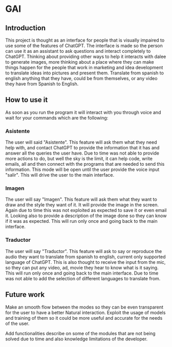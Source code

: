 # GAI

## Introduction

This project is thought as an interface for people that is visually impaired to use some of the features of ChatGPT. The interface is made so the person can use it as an assistant to ask questions and interact completely to ChatGPT. 
Thinking about providing other ways to help it interacts with dalee to generate images, more thinking about a place where they can make things happen for the people that work in marketing and idea development to translate ideas into pictures and present them. 
Translate from spanish to english anything that they have, could be from themselves, or any video they have from Spanish to English.

## How to use it

As soon as you run the program it will interact with you through voice and wait for your commands which are the following:

### Asistente

The user will said "Asistente". This feature will ask them what they need help with, and contact ChatGPT to provide the information that it has and answer all the queries the user have. Due to time was not able to provide more actions to do, but well the sky is the limit, it can help code, write emails, all and then connect with the programs that are needed to send this information. This mode will be open until the user provide the voice input "salir". This will drive the user to the main interface.

### Imagen

The user will say "Imagen". This feature will ask them what they want to draw and the style they want of it. It will provide the image in the screen. Again due to time this was not exploited as expected to save it or even email it. Looking also to provide a description of the image done so they can know if it was as expected. This will run only once and going back to the main interface.

### Traductor

The user will say "Traductor". This feature will ask to say or reproduce the audio they want to translate from spanish to english, current only supported language of ChatGPT. This is also thought to receive the input from the mic, so they can put any video, ad, movie they hear to know what is it saying. This will run only once and going back to the main interface. Due to time was not able to add the selection of different languages to translate from.



## Future work 

Make an smooth flow between the modes so they can be even transparent for the user to have a better Natural interaction. Exploit the usage of models and training of them so it could be more useful and accurate for the needs of the user. 

Add functionalities describe on some of the modules that are not being solved due to time and also knowledge limitations of the developer. 
